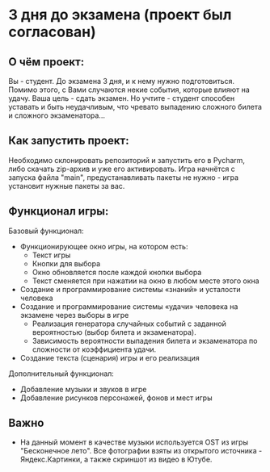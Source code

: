 # 3 дня до экзамена (проект был согласован)

## О чём проект:
   Вы - студент. До экзамена 3 дня, и к нему нужно подготовиться. Помимо этого, с Вами случаются некие события, которые влияют на удачу.
   Ваша цель - сдать экзамен. Но учтите - студент способен уставать и быть неудачливым, что чревато выпадению сложного билета и сложного экзаменатора...
    
## Как запустить проект:
   Необходимо склонировать репозиторий и запустить его в Pycharm, либо скачать zip-архив и уже его активировать.
   Игра начнётся с запуска файла "main", предустанавливать пакеты не нужно - игра установит нужные пакеты за вас.

## Функционал игры:

Базовый функционал:
- Функционирующее окно игры, на котором есть:
    - Текст игры
    - Кнопки для выбора
    - Окно обновляется после каждой кнопки выбора
    - Текст сменяется при нажатии на окно в любом месте этого окна
- Создание и программирование системы «знаний» и усталости человека
- Создание и программирование системы «удачи» человека на экзамене через выборы в игре
    - Реализация генератора случайных событий с заданной вероятностью (выбор билета и экзаменатора).
    - Зависимость вероятности выпадения билета и экзаменатора по сложности от коэффициента удачи.
- Создание текста (сценария) игры и его реализация

Дополнительный функционал:
- Добавление музыки и звуков в игре
- Добавление рисунков персонажей, фонов и мест игры

## Важно
- На данный момент в качестве музыки используется OST из игры "Бесконечное лето". Все фотографии взяты из открытого источника - Яндекс.Картинки,
а также скриншот из видео в Ютубе.
